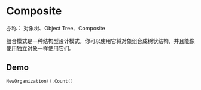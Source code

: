 # Composite

亦称： 对象树、Object Tree、Composite

组合模式是一种结构型设计模式，你可以使用它将对象组合成树状结构，并且能像使用独立对象一样使用它们。

## Demo

```go
NewOrganization().Count()
```